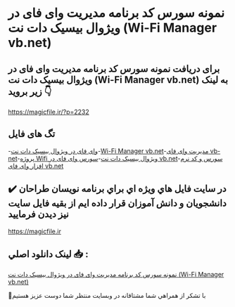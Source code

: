 # نمونه سورس کد برنامه مدیریت وای فای در ویژوال بیسیک دات نت (Wi-Fi Manager vb.net)

## برای دریافت نمونه سورس کد برنامه مدیریت وای فای در ویژوال بیسیک دات نت (Wi-Fi Manager vb.net) به لینک زیر بروید 👇

https://magicfile.ir/?p=2232

## تگ های فایل

-[وای فای در ویژوال بیسیک دات نت](https://magicfile.ir/product/wi-fi-manager-vb-net/)-[Wi-Fi Manager vb.net](https://magicfile.ir/product/wi-fi-manager-vb-net/)-[مدیریت وای فای vb-net](https://magicfile.ir/product/wi-fi-manager-vb-net/)-[پروژه  Wifi ویژوال بیسیک دات نت](https://magicfile.ir/product/wi-fi-manager-vb-net/)-[سورس وای فای در vb.net](https://magicfile.ir/product/wi-fi-manager-vb-net/)-[سورس و کد نرم افزار وای فای vb.net](https://magicfile.ir/product/wi-fi-manager-vb-net/)

## ✔️ در سايت فايل هاي ويژه اي براي برنامه نويسان طراحان دانشجويان و دانش آموزان قرار داده ايم از بقيه فايل سايت نيز ديدن فرماييد

https://magicfile.ir


## لينک دانلود اصلي 📥 :

[نمونه سورس کد برنامه مدیریت وای فای در ویژوال بیسیک دات نت (Wi-Fi Manager vb.net)](https://magicfile.ir/product/wi-fi-manager-vb-net/) 


🙏با تشکر از همراهي شما مشتاقانه در وبسایت منتظر شما دوست عزیز هستیم

